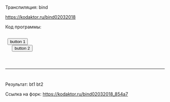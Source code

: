 Транспиляция: bind

<https://kodaktor.ru/bind02032018> 

Код программы:
<pre><code>
 <button id="bt1">button 1</button>
   <button id="bt2">button 2</button>
   <script type="text/babel" data-plugins="transform-function-bind">
       function clckFunc(){
         this.textContent = this.id;
       }
       document.querySelector('#bt1')
       .addEventListener('click', clckFunc);
       document.querySelector('#bt2')
       .addEventListener('click', ({ target }) => target::clckFunc(this));
   </script>
   <hr>
</code></pre>

Результат: bt1  bt2

Ссылка на форк: <https://kodaktor.ru/bind02032018_854a7>
